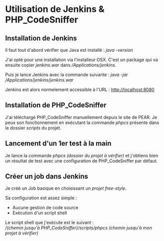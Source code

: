 # Utilisation de Jenkins & PHP_CodeSniffer

## Installation de Jenkins

Il faut tout d'abord vérifier que Java est installé : *java -version*

J'ai opté pour une installation via l'installeur OSX. C'est un package qui va ensuite copier *jenkins.war* dans */Applications/jenkins*.

Puis je lance Jenkins avec la commande suivante :
*java -jar /Applications/jenkins/jenkins.war*

Jenkins est alors normelement accessible à l'URL : [http://localhost:8080](http://localhost:8080)

## Installation de PHP_CodeSniffer

J'ai téléchargé PHP_CodeSniffer manuellement depuis le site de PEAR. Je peux son fonctionnement en exécutant la commande *phpcs* présente dans le dossier *scripts* du projet.

## Lancement d'un 1er test à la main

Je lance la commande *phpcs (dossier du projet à vérifier)* et j'obtiens bien un résultat de test avec une configuration de PHP_CodeSniffer par défaut.

## Créer un job dans Jenkins

Je créé un Job basique en choisissant un *projet free-style*.

Sa configuration est assez simple :  
- Aucune gestion de code source  
- Exécution d'un script shell

Le script shell que j'exécute est le suivant :  
*/(chemin jusqu'à PHP_CodeSniffer)/scripts/phpcs (chemin jusqu'à mon projet à vérifier)*